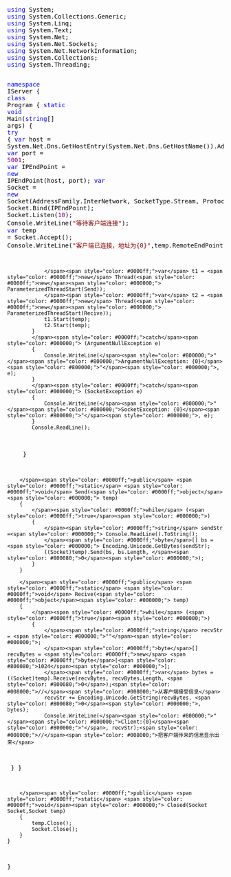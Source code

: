 <div class="cnblogs_code">
<pre><span style="color: #0000ff;">using</span><span style="color: #000000;"> System;
</span><span style="color: #0000ff;">using</span><span style="color: #000000;"> System.Collections.Generic;
</span><span style="color: #0000ff;">using</span><span style="color: #000000;"> System.Linq;
</span><span style="color: #0000ff;">using</span><span style="color: #000000;"> System.Text;
</span><span style="color: #0000ff;">using</span><span style="color: #000000;"> System.Net;
</span><span style="color: #0000ff;">using</span><span style="color: #000000;"> System.Net.Sockets;
</span><span style="color: #0000ff;">using</span><span style="color: #000000;"> System.Net.NetworkInformation;
</span><span style="color: #0000ff;">using</span><span style="color: #000000;"> System.Collections;
</span><span style="color: #0000ff;">using</span><span style="color: #000000;"> System.Threading;

</span><span style="color: #0000ff;">namespace</span><span style="color: #000000;"> IServer {
    </span><span style="color: #0000ff;">class</span><span style="color: #000000;"> Program 
    {
        </span><span style="color: #0000ff;">static</span> <span style="color: #0000ff;">void</span> Main(<span style="color: #0000ff;">string</span><span style="color: #000000;">[] args) 
        {
            </span><span style="color: #0000ff;">try</span><span style="color: #000000;">
            {
                </span><span style="color: #0000ff;">var</span> host = System.Net.Dns.GetHostEntry(System.Net.Dns.GetHostName()).AddressList[<span style="color: #800080;">2</span><span style="color: #000000;">];
                </span><span style="color: #0000ff;">var</span> port = <span style="color: #800080;">5001</span><span style="color: #000000;">;
                </span><span style="color: #0000ff;">var</span> IPEndPoint = <span style="color: #0000ff;">new</span><span style="color: #000000;"> IPEndPoint(host, port);
                </span><span style="color: #0000ff;">var</span> Socket = <span style="color: #0000ff;">new</span><span style="color: #000000;"> Socket(AddressFamily.InterNetwork, SocketType.Stream, ProtocolType.Tcp);
                Socket.Bind(IPEndPoint);
                Socket.Listen(</span><span style="color: #800080;">10</span><span style="color: #000000;">);
                Console.WriteLine(</span><span style="color: #800000;">"</span><span style="color: #800000;">等待客户端连接</span><span style="color: #800000;">"</span><span style="color: #000000;">);
                </span><span style="color: #0000ff;">var</span> temp =<span style="color: #000000;"> Socket.Accept();
                Console.WriteLine(</span><span style="color: #800000;">"</span><span style="color: #800000;">客户端已连接，地址为{0}</span><span style="color: #800000;">"</span><span style="color: #000000;">,temp.RemoteEndPoint);

                </span><span style="color: #0000ff;">var</span> t1 = <span style="color: #0000ff;">new</span> Thread(<span style="color: #0000ff;">new</span><span style="color: #000000;"> ParameterizedThreadStart(Send));
                </span><span style="color: #0000ff;">var</span> t2 = <span style="color: #0000ff;">new</span> Thread(<span style="color: #0000ff;">new</span><span style="color: #000000;"> ParameterizedThreadStart(Recive));
                t1.Start(temp);
                t2.Start(temp);
            }
            </span><span style="color: #0000ff;">catch</span><span style="color: #000000;"> (ArgumentNullException e)
            {
                Console.WriteLine(</span><span style="color: #800000;">"</span><span style="color: #800000;">ArgumentNullException: {0}</span><span style="color: #800000;">"</span><span style="color: #000000;">, e);
            }
            </span><span style="color: #0000ff;">catch</span><span style="color: #000000;"> (SocketException e)
            {
                Console.WriteLine(</span><span style="color: #800000;">"</span><span style="color: #800000;">SocketException: {0}</span><span style="color: #800000;">"</span><span style="color: #000000;">, e);
            }
            Console.ReadLine();

　　        }

        </span><span style="color: #0000ff;">public</span> <span style="color: #0000ff;">static</span> <span style="color: #0000ff;">void</span> Send(<span style="color: #0000ff;">object</span><span style="color: #000000;"> temp)
        {
            </span><span style="color: #0000ff;">while</span> (<span style="color: #0000ff;">true</span><span style="color: #000000;">)
            {
                </span><span style="color: #0000ff;">string</span> sendStr =<span style="color: #000000;"> Console.ReadLine().ToString();
                </span><span style="color: #0000ff;">byte</span>[] bs =<span style="color: #000000;"> Encoding.Unicode.GetBytes(sendStr);
                ((Socket)temp).Send(bs, bs.Length, </span><span style="color: #800080;">0</span><span style="color: #000000;">);
            }
        }

        </span><span style="color: #0000ff;">public</span> <span style="color: #0000ff;">static</span> <span style="color: #0000ff;">void</span> Recive(<span style="color: #0000ff;">object</span><span style="color: #000000;"> temp)
        {
            </span><span style="color: #0000ff;">while</span> (<span style="color: #0000ff;">true</span><span style="color: #000000;">)
            {
                </span><span style="color: #0000ff;">string</span> recvStr = <span style="color: #800000;">""</span><span style="color: #000000;">;
                </span><span style="color: #0000ff;">byte</span>[] recvBytes = <span style="color: #0000ff;">new</span> <span style="color: #0000ff;">byte</span>[<span style="color: #800080;">1024</span><span style="color: #000000;">];
                </span><span style="color: #0000ff;">var</span> bytes = ((Socket)temp).Receive(recvBytes, recvBytes.Length, <span style="color: #800080;">0</span>);<span style="color: #008000;">//</span><span style="color: #008000;">从客户端接受信息</span>
                recvStr += Encoding.Unicode.GetString(recvBytes, <span style="color: #800080;">0</span><span style="color: #000000;">, bytes);
                Console.WriteLine(</span><span style="color: #800000;">"</span><span style="color: #800000;">Client:{0}</span><span style="color: #800000;">"</span>, recvStr);<span style="color: #008000;">//</span><span style="color: #008000;">把客户端传来的信息显示出来</span>
<span style="color: #000000;">            }
        }

        </span><span style="color: #0000ff;">public</span> <span style="color: #0000ff;">static</span> <span style="color: #0000ff;">void</span><span style="color: #000000;"> Closed(Socket Socket,Socket temp)
        {
            temp.Close();
            Socket.Close();
        }
    }
}</span></pre>
</div>
<p>&nbsp;</p>